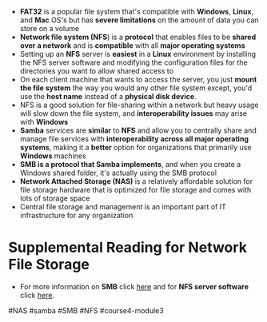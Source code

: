-   **FAT32** is a popular file system that's compatible with **Windows**, **Linux**, and **Mac** OS's but has **severe limitations** on the amount of data you can store on a volume
-   **Network file system (NFS**) is a **protocol** that enables files to be **shared over a network** and is **compatible** with all **major operating systems**
-   Setting up an **NFS** server is **easiest** in a **Linux** environment by installing the NFS server software and modifying the configuration files for the directories you want to allow shared access to
-   On each client machine that wants to access the server, you just **mount the file system** the way you would any other file system except, you'd use the **host name** instead of a **physical disk device**.
-   NFS is a good solution for file-sharing within a network but heavy usage will slow down the file system, and **interoperability issues** may arise with **Windows**
-   **Samba** services are **similar** to **NFS** and allow you to centrally share and manage file services with **interoperability across all major operating systems**, making it a **better** option for organizations that primarily use **Windows** machines
-   **SMB is a protocol that Samba implements**, and when you create a Windows shared folder, it's actually using the SMB protocol
-   **Network Attached Storage (NAS)** is a relatively affordable solution for file storage hardware that is optimized for file storage and comes with lots of storage space
-   Central file storage and management is an important part of IT infrastructure for any organization

# Supplemental Reading for Network File Storage

- For more information on **SMB** click [here](https://technet.microsoft.com/en-us/library/hh831795(v=ws.11).aspx) and for **NFS server software** click [here](http://www.linuxfromscratch.org/blfs/view/cvs/basicnet/nfs-utils.html).

#NAS #samba #SMB #NFS #course4-module3 